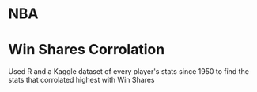 # NBA

# Win Shares Corrolation
Used R and a Kaggle dataset of every player's stats since 1950 to find the stats that corrolated highest with Win Shares
